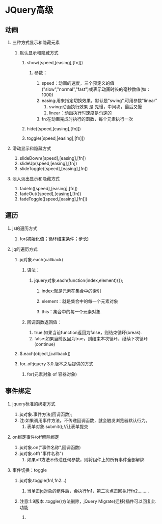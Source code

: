 # JQuery高级

## 动画

1. 三种方式显示和隐藏元素

   1. 默认显示和隐藏方式

      1. show([speed,[easing],[fn]])

         1. 参数：

            1. speed：动画的速度，三个预定义的值("slow","normal","fast")或表示动画时长的毫秒数值(如：1000)
            2. easing:用来指定切换效果，默认是"swing",可用参数"linear"
               1. swing:动画执行效果 是 先慢，中间块，最后又慢
               2. linear：动画执行时速度是匀速的
            3. fn:在动画完成时执行的函数，每个元素执行一次

             

      2. hide([speed,[easing],[fn]])

      3. toggle([speed,[easing],[fn]])

       

2. 滑动显示和隐藏方式

   1. slideDown([speed],[easing],[fn])
   2. slideUp(speed,[easing],[fn])
   3. slideToggle([speed],[easing],[fn])

    

3. 淡入淡出显示和隐藏方式

   1. fadeIn([speed],[easing],[fn])
   2. fadeOut([speed],[easing],[fn])
   3. fadeToggle([speed,[easing],[fn]])

 

## 遍历

1. js的遍历方式

   1. for(初始化值；循环结束条件；步长)

    

2. jq的遍历方式

   1. jq对象.each(callback)

      1. 语法：

         1. jquery对象.each(function(index,element){});

            1. index:就是元素在集合中的索引

            2. element：就是集合中的每一个元素对象

                

            3. this：集合中的每一个元素对象

          

      2. 回调函数返回值：

         1. true:如果当前function返回为false，则结束循环(break).
         2. false:如果当前返回为true，则结束本次循环，继续下次循环(continue)

   2. $.each(object,[callback])

   3. for..of:jquery 3.0 版本之后提供的方式

      1. for(元素对象 of 	容器对象)

       

## 事件绑定

1. jquery标准的绑定方式

   1. jq对象.事件方法(回调函数);
   2. 注:如果调用事件方法，不传递回调函数，就会触发浏览器默认行为。
      1. 表单对象.submit();//让表单提交

2. on绑定事件/off解除绑定

   1. jq对象.on("事件名称",回调函数)
   2. jq对象.off("事件名称")
      1. 如果off方法不传递任何参数，则将组件上的所有事件全部解绑

    

3. 事件切换：toggle

   1. jq对象.toggle(fn1,fn2...)

      1. 当单击jq对象的组件后，会执行fn1，第二次点击回执行fn2.........

   2. 注意:1.9版本 .toggle()方法删除，jQuery Migrate(迁移)插件可以回复此功能

      1. <script src="../js/jquery-migrate-1.0.0.js" type="text/javascript" charset="utf-8">
             
         </script>





